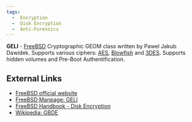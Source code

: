 ```yaml
---
tags:
  -  Encryption
  -  Disk Encryption
  -  Anti-Forensics
---
```

**GELI** - [FreeBSD](freebsd.md) Cryptographic
GEOM class written by Pawel Jakub Dawidek. Supports
various ciphers: [AES](aes.md), [Blowfish](blowfish.md)
and [3DES](3des.md). Supports hidden volumes and Pre-Boot
Authentification.

## External Links

- [FreeBSD official website](http://www.freebsd.org)
- [FreeBSD Manpage:
  GELI](https://www.freebsd.org/cgi/man.cgi?query=gelihttp://www.freebsd.org/cgi/man.cgi?query=geli&sektion=8sektion=8)
- [FreeBSD Handbook - Disk
  Encryption](https://docs.freebsd.org/en/books/handbook/disks/#disks-encrypting)
- [Wikipedia: GBDE](https://en.wikipedia.org/wiki/GBDE)
